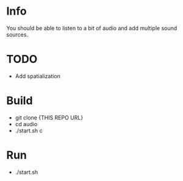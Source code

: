 # Info

You should be able to listen to a bit of audio and add multiple sound sources.

# TODO

- Add spatialization

# Build

- git clone {THIS REPO URL}
- cd audio
- ./start.sh c

# Run

- ./start.sh

